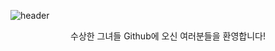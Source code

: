 ![header](https://capsule-render.vercel.app/api?type=waving&fontColor=703ee5&text=White%20Butterfly&height=150&fontSize=60&desc=Hello!%20Oasis%20Hackathon!&descAlignY=75&descAlign=60)
<p align='center'>수상한 그녀들 Github에 오신 여러분들을 환영합니다!</p>
